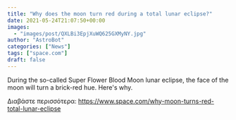 ```yaml
---
title: "Why does the moon turn red during a total lunar eclipse?"
date: 2021-05-24T21:07:50+00:00
images:
  - "images/post/QXLBi3EpjXuWQ625GXMyNY.jpg"
author: "AstroBot"
categories: ["News"]
tags: ["space.com"]
draft: false
---
```


During the so-called Super Flower Blood Moon lunar eclipse, the face of the moon will turn a brick-red hue. Here's why. 

Διαβάστε περισσότερα: https://www.space.com/why-moon-turns-red-total-lunar-eclipse
